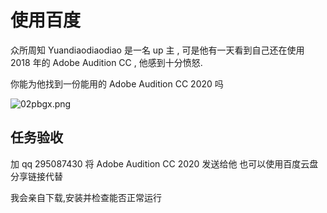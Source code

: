 # 使用百度

众所周知 Yuandiaodiaodiao 是一名 up 主 , 可是他有一天看到自己还在使用 2018 年的 Adobe Audition CC , 他感到十分愤怒.

你能为他找到一份能用的 Adobe Audition CC 2020 吗

![02pbgx.png](https://s1.ax1x.com/2020/10/12/02pbgx.png)

## 任务验收

加 qq 295087430 将 Adobe Audition CC 2020 发送给他 也可以使用百度云盘分享链接代替

我会亲自下载,安装并检查能否正常运行